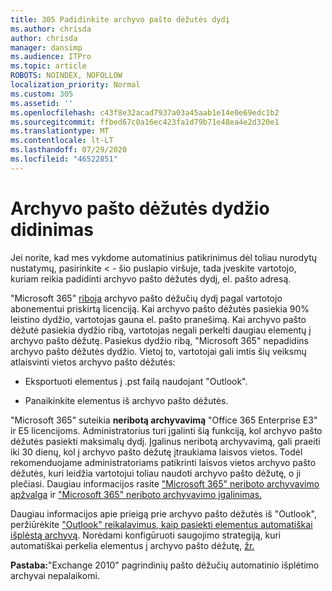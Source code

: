 ```yaml
---
title: 305 Padidinkite archyvo pašto dėžutės dydį
ms.author: chrisda
author: chrisda
manager: dansimp
ms.audience: ITPro
ms.topic: article
ROBOTS: NOINDEX, NOFOLLOW
localization_priority: Normal
ms.custom: 305
ms.assetid: ''
ms.openlocfilehash: c43f8e32acad7937a03a45aab1e14e0e69edc1b2
ms.sourcegitcommit: ffbed67c0a16ec423fa1d79b71e48ea4e2d320e1
ms.translationtype: MT
ms.contentlocale: lt-LT
ms.lasthandoff: 07/29/2020
ms.locfileid: "46522851"
---
```

# <a name="increase-the-archive-mailbox-size"></a>Archyvo pašto dėžutės dydžio didinimas


Jei norite, kad mes vykdome automatinius patikrinimus dėl toliau nurodytų nustatymų, pasirinkite < - šio puslapio viršuje, tada įveskite vartotojo, kuriam reikia padidinti archyvo pašto dėžutės dydį, el. pašto adresą.

"Microsoft 365" [riboja](https://docs.microsoft.com/office365/servicedescriptions/exchange-online-service-description/exchange-online-limits#mailbox-storage-limits) archyvo pašto dėžučių dydį pagal vartotojo abonementui priskirtą licenciją. Kai archyvo pašto dėžutės pasiekia 90% leistino dydžio, vartotojas gauna el. pašto pranešimą. Kai archyvo pašto dėžutė pasiekia dydžio ribą, vartotojas negali perkelti daugiau elementų į archyvo pašto dėžutę. Pasiekus dydžio ribą, "Microsoft 365" nepadidins archyvo pašto dėžutės dydžio. Vietoj to, vartotojai gali imtis šių veiksmų atlaisvinti vietos archyvo pašto dėžutės:

- Eksportuoti elementus į .pst failą naudojant "Outlook".

- Panaikinkite elementus iš archyvo pašto dėžutės.

"Microsoft 365" suteikia **neribotą archyvavimą** "Office 365 Enterprise E3" ir E5 licencijoms. Administratorius turi įgalinti šią funkciją, kol archyvo pašto dėžutės pasiekti maksimalų dydį. Įgalinus neribotą archyvavimą, gali praeiti iki 30 dienų, kol į archyvo pašto dėžutę įtraukiama laisvos vietos. Todėl rekomenduojame administratoriams patikrinti laisvos vietos archyvo pašto dėžutės, kuri leidžia vartotojui toliau naudoti archyvo pašto dėžutę, o ji plečiasi. Daugiau informacijos rasite ["Microsoft 365" neriboto archyvavimo apžvalga](https://docs.microsoft.com/microsoft-365/compliance/unlimited-archiving) ir ["Microsoft 365" neriboto archyvavimo įgalinimas.](https://docs.microsoft.com/microsoft-365/compliance/enable-unlimited-archiving)

Daugiau informacijos apie prieigą prie archyvo pašto dėžutės iš "Outlook", peržiūrėkite ["Outlook" reikalavimus, kaip pasiekti elementus automatiškai išplėstą archyvą](https://docs.microsoft.com/microsoft-365/compliance/unlimited-archiving#outlook-requirements-for-accessing-items-in-an-auto-expanded-archive). Norėdami konfigūruoti saugojimo strategiją, kuri automatiškai perkelia elementus į archyvo pašto dėžutę, [žr.](https://docs.microsoft.com/microsoft-365/compliance/set-up-an-archive-and-deletion-policy-for-mailboxes)

**Pastaba:**"Exchange 2010" pagrindinių pašto dėžučių automatinio išplėtimo archyvai nepalaikomi.
